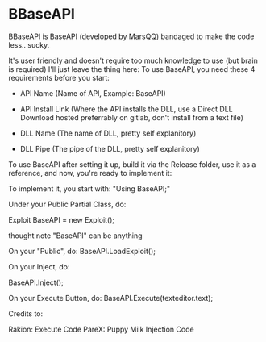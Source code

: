 # BBaseAPI

BBaseAPI is BaseAPI (developed by MarsQQ) bandaged to make the code less.. sucky.

It's user friendly and doesn't require too much knowledge to use (but brain is required)
I'll just leave the thing here:
To use BaseAPI, you need these 4 requirements before you start:

- API Name (Name of API, Example: BaseAPI)
- API Install Link (Where the API installs the DLL, use a Direct DLL Download hosted preferrably on gitlab, don't install from a text file)

- DLL Name (The name of DLL, pretty self explanitory)
- DLL Pipe (The pipe of the DLL, pretty self explanitory)


To use BaseAPI after setting it up, build it via the Release folder, use it as a reference, and now, you're ready to implement it:

To implement it, you start with:
"Using BaseAPI;"


Under your Public Partial Class, do:


Exploit BaseAPI = new Exploit();


thought note "BaseAPI" can be anything



On your "Public", do:
BaseAPI.LoadExploit();



On your Inject, do:

BaseAPI.Inject();


On your Execute Button, do:
BaseAPI.Execute(texteditor.text);


Credits to: 

Rakion: Execute Code
PareX: Puppy Milk Injection Code
